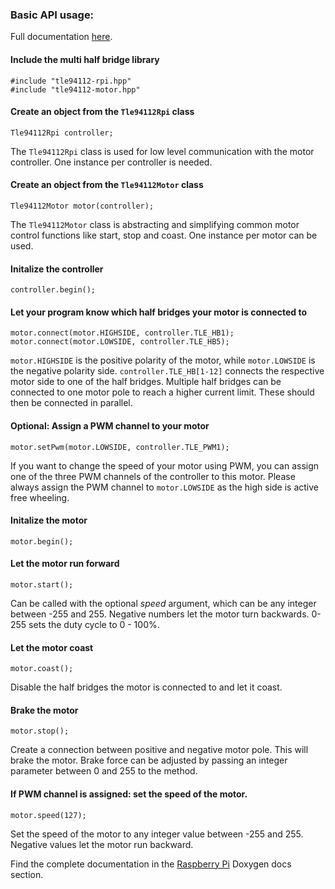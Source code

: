 ### Basic API usage:

Full documentation [here](https://infineon.github.io/multi-half-bridge/).

#### Include the multi half bridge library
```
#include "tle94112-rpi.hpp"
#include "tle94112-motor.hpp"
```

#### Create an object from the `Tle94112Rpi` class
```
Tle94112Rpi controller;
```

The `Tle94112Rpi` class is used for low level communication with the motor controller. One instance per controller is needed.

#### Create an object from the `Tle94112Motor` class
```
Tle94112Motor motor(controller);
```

The `Tle94112Motor` class is abstracting and simplifying common motor control functions like start, stop and coast. One instance per motor can be used.

#### Initalize the controller
```
controller.begin();
```

#### Let your program know which half bridges your motor is connected to
```
motor.connect(motor.HIGHSIDE, controller.TLE_HB1);
motor.connect(motor.LOWSIDE, controller.TLE_HB5);
```

`motor.HIGHSIDE` is the positive polarity of the motor, while `motor.LOWSIDE` is the negative polarity side. `controller.TLE_HB[1-12]` connects the respective motor side to one of the half bridges. Multiple half bridges can be connected to one motor pole to reach a higher current limit. These should then be connected in parallel.

#### Optional: Assign a PWM channel to your motor
```
motor.setPwm(motor.LOWSIDE, controller.TLE_PWM1);
```

If you want to change the speed of your motor using PWM, you can assign one of the three PWM channels of the controller to this motor. Please always assign the PWM channel to `motor.LOWSIDE` as the high side is active free wheeling.

#### Initalize the motor
```
motor.begin();
```

#### Let the motor run forward
```
motor.start();
```

Can be called with the optional _speed_ argument, which can be any integer between -255 and 255. Negative numbers let the motor turn backwards. 0-255 sets the duty cycle to 0 - 100%.

#### Let the motor coast
```
motor.coast();
```

Disable the half bridges the motor is connected to and let it coast.

#### Brake the motor
```
motor.stop();
```

Create a connection between positive and negative motor pole. This will brake the motor. Brake force can be adjusted by passing an integer parameter between 0 and 255 to the method.

#### If PWM channel is assigned: set the speed of the motor.
```
motor.speed(127);
```

Set the speed of the motor to any integer value between -255 and 255. Negative values let the motor run backward. 

Find the complete documentation in the [Raspberry Pi](https://infineon.github.io/multi-half-bridge/) Doxygen docs section.